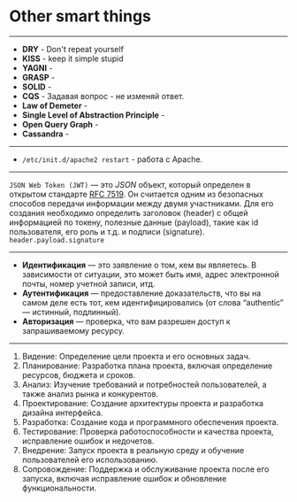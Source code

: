 # Other smart things
***
- **DRY** - Don't repeat yourself
- **KISS** - keep it simple stupid
- **YAGNI** - 
- **GRASP** -
- **SOLID** -
- **CQS** - Задавая вопрос - не изменяй ответ.
- **Law of Demeter** - 
- **Single Level of Abstraction Principle** - 
- **Open Query Graph** - 
- **Cassandra** - 
***
- `/etc/init.d/apache2 restart` - работа с Apache.
***
`JSON Web Token (JWT)` — это _JSON_ объект, который определен в открытом стандарте [RFC 7519](https://tools.ietf.org/html/rfc7519). Он считается одним из безопасных способов передачи информации между двумя участниками. Для его создания необходимо определить заголовок (header) с общей информацией по токену, полезные данные (payload), такие как id пользователя, его роль и т.д. и подписи (signature).
`header.payload.signature`
***
- **Идентификация** — это заявление о том, кем вы являетесь. В зависимости от ситуации, это может быть имя, адрес электронной почты, номер учетной записи, итд.
- **Аутентификация** — предоставление доказательств, что вы на самом деле есть тот, кем идентифицировались (от слова “authentic” — истинный, подлинный).
- **Авторизация** — проверка, что вам разрешен доступ к запрашиваемому ресурсу.
***
1. Видение: Определение цели проекта и его основных задач.
2. Планирование: Разработка плана проекта, включая определение ресурсов, бюджета и сроков.
3. Анализ: Изучение требований и потребностей пользователей, а также анализ рынка и конкурентов.
4. Проектирование: Создание архитектуры проекта и разработка дизайна интерфейса.
5. Разработка: Создание кода и программного обеспечения проекта.
6. Тестирование: Проверка работоспособности и качества проекта, исправление ошибок и недочетов.
7. Внедрение: Запуск проекта в реальную среду и обучение пользователей его использованию.
8. Сопровождение: Поддержка и обслуживание проекта после его запуска, включая исправление ошибок и обновление функциональности.
